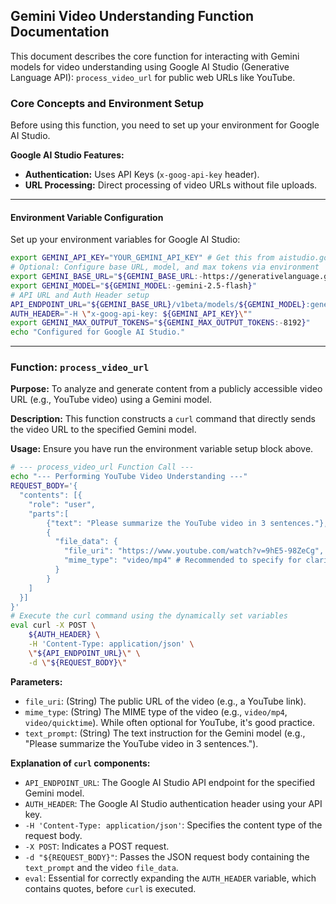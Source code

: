 ## Gemini Video Understanding Function Documentation

This document describes the core function for interacting with Gemini models for video understanding using Google AI Studio (Generative Language API): `process_video_url` for public web URLs like YouTube.

### Core Concepts and Environment Setup

Before using this function, you need to set up your environment for Google AI Studio.

**Google AI Studio Features:**
*   **Authentication:** Uses API Keys (`x-goog-api-key` header).
*   **URL Processing:** Direct processing of video URLs without file uploads.

---

#### Environment Variable Configuration

Set up your environment variables for Google AI Studio:

```bash
export GEMINI_API_KEY="YOUR_GEMINI_API_KEY" # Get this from aistudio.google.com/app/apikey
# Optional: Configure base URL, model, and max tokens via environment
export GEMINI_BASE_URL="${GEMINI_BASE_URL:-https://generativelanguage.googleapis.com}"
export GEMINI_MODEL="${GEMINI_MODEL:-gemini-2.5-flash}"
# API URL and Auth Header setup
API_ENDPOINT_URL="${GEMINI_BASE_URL}/v1beta/models/${GEMINI_MODEL}:generateContent"
AUTH_HEADER="-H \"x-goog-api-key: ${GEMINI_API_KEY}\""
export GEMINI_MAX_OUTPUT_TOKENS="${GEMINI_MAX_OUTPUT_TOKENS:-8192}"
echo "Configured for Google AI Studio."
```

---

### Function: `process_video_url`

**Purpose:** To analyze and generate content from a publicly accessible video URL (e.g., YouTube video) using a Gemini model.

**Description:** This function constructs a `curl` command that directly sends the video URL to the specified Gemini model.

**Usage:**
Ensure you have run the environment variable setup block above.

```bash
# --- process_video_url Function Call ---
echo "--- Performing YouTube Video Understanding ---"
REQUEST_BODY='{
  "contents": [{
    "role": "user",
    "parts":[
        {"text": "Please summarize the YouTube video in 3 sentences."},
        {
          "file_data": {
            "file_uri": "https://www.youtube.com/watch?v=9hE5-98ZeCg", # <--- IMPORTANT: Update with your video URL
            "mime_type": "video/mp4" # Recommended to specify for clarity
          }
        }
    ]
  }]
}'
# Execute the curl command using the dynamically set variables
eval curl -X POST \
    ${AUTH_HEADER} \
    -H 'Content-Type: application/json' \
    \"${API_ENDPOINT_URL}\" \
    -d \"${REQUEST_BODY}\"
```

**Parameters:**

*   `file_uri`: (String) The public URL of the video (e.g., a YouTube link).
*   `mime_type`: (String) The MIME type of the video (e.g., `video/mp4`, `video/quicktime`). While often optional for YouTube, it's good practice.
*   `text_prompt`: (String) The text instruction for the Gemini model (e.g., "Please summarize the YouTube video in 3 sentences.").

**Explanation of `curl` components:**

*   `API_ENDPOINT_URL`: The Google AI Studio API endpoint for the specified Gemini model.
*   `AUTH_HEADER`: The Google AI Studio authentication header using your API key.
*   `-H 'Content-Type: application/json'`: Specifies the content type of the request body.
*   `-X POST`: Indicates a POST request.
*   `-d "${REQUEST_BODY}"`: Passes the JSON request body containing the `text_prompt` and the video `file_data`.
*   `eval`: Essential for correctly expanding the `AUTH_HEADER` variable, which contains quotes, before `curl` is executed.